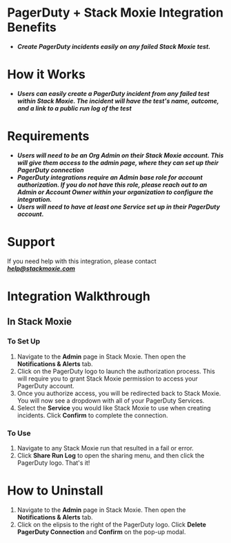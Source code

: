 # PagerDuty + Stack Moxie Integration Benefits

* ***Create PagerDuty incidents easily on any failed Stack Moxie test.***

# How it Works
* ***Users can easily create a PagerDuty incident from any failed test within Stack Moxie. The incident will have the test's name, outcome, and a link to a public run log of the test***

# Requirements
* ***Users will need to be an Org Admin on their Stack Moxie account. This will give them access to the admin page, where they can set up their PagerDuty connection***
* ***PagerDuty integrations require an Admin base role for account authorization. If you do not have this role, please reach out to an Admin or Account Owner within your organization to configure the integration.***
* ***Users will need to have at least one Service set up in their PagerDuty account.***

# Support

If you need help with this integration, please contact ***help@stackmoxie.com***

# Integration Walkthrough
## In Stack Moxie

### To Set Up
1. Navigate to the **Admin** page in Stack Moxie. Then open the **Notifications & Alerts** tab. 
2. Click on the PagerDuty logo to launch the authorization process. This will require you to grant Stack Moxie permission to access your PagerDuty account.
3. Once you authorize access, you will be redirected back to Stack Moxie. You will now see a dropdown with all of your PagerDuty Services.
4. Select the **Service** you would like Stack Moxie to use when creating incidents. Click **Confirm** to complete the connection.

### To Use
1. Navigate to any Stack Moxie run that resulted in a fail or error.
2. Click **Share Run Log** to open the sharing menu, and then click the PagerDuty logo. That's it!


# How to Uninstall
1. Navigate to the **Admin** page in Stack Moxie. Then open the **Notifications & Alerts** tab. 
2. Click on the elipsis to the right of the PagerDuty logo. Click **Delete PagerDuty Connection** and **Confirm** on the pop-up modal.
